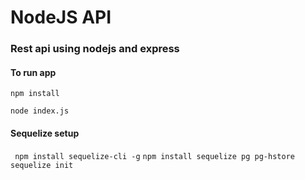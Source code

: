 # NodeJS API 
### Rest api using nodejs and express

#### To run app

```npm install```

```node index.js```


#### Sequelize setup
``` npm install sequelize-cli -g```
``` npm install sequelize pg pg-hstore ```
``` sequelize init```